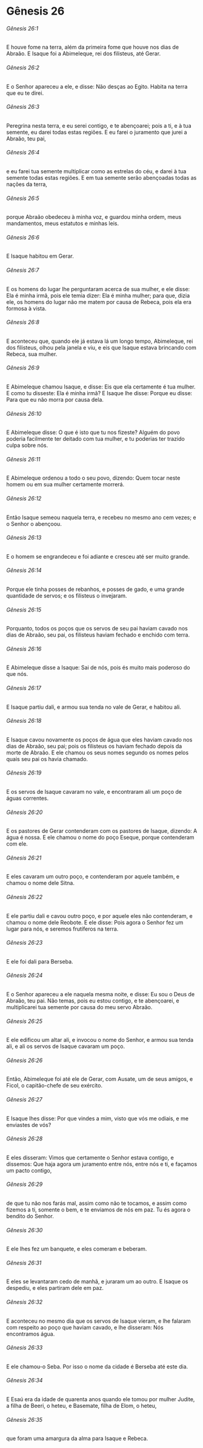 # Gênesis 26

###### Gênesis 26:1

E houve fome na terra, além da primeira fome que houve nos dias de Abraão. E Isaque foi a Abimeleque, rei dos filisteus, até Gerar.

###### Gênesis 26:2

E o Senhor apareceu a ele, e disse: Não desças ao Egito. Habita na terra que eu te direi.

###### Gênesis 26:3

Peregrina nesta terra, e eu serei contigo, e te abençoarei; pois a ti, e à tua semente, eu darei todas estas regiões. E eu farei o juramento que jurei a Abraão, teu pai,

###### Gênesis 26:4

e eu farei tua semente multiplicar como as estrelas do céu, e darei à tua semente todas estas regiões. E em tua semente serão abençoadas todas as nações da terra,

###### Gênesis 26:5

porque Abraão obedeceu à minha voz, e guardou minha ordem, meus mandamentos, meus estatutos e minhas leis.

###### Gênesis 26:6

E Isaque habitou em Gerar.

###### Gênesis 26:7

E os homens do lugar lhe perguntaram acerca de sua mulher, e ele disse: Ela é minha irmã, pois ele temia dizer: Ela é minha mulher; para que, dizia ele, os homens do lugar não me matem por causa de Rebeca, pois ela era formosa à vista.

###### Gênesis 26:8

E aconteceu que, quando ele já estava lá um longo tempo, Abimeleque, rei dos filisteus, olhou pela janela e viu, e eis que Isaque estava brincando com Rebeca, sua mulher.

###### Gênesis 26:9

E Abimeleque chamou Isaque, e disse: Eis que ela certamente é tua mulher. E como tu disseste: Ela é minha irmã? E Isaque lhe disse: Porque eu disse: Para que eu não morra por causa dela.

###### Gênesis 26:10

E Abimeleque disse: O que é isto que tu nos fizeste? Alguém do povo poderia facilmente ter deitado com tua mulher, e tu poderias ter trazido culpa sobre nós.

###### Gênesis 26:11

E Abimeleque ordenou a todo o seu povo, dizendo: Quem tocar neste homem ou em sua mulher certamente morrerá.

###### Gênesis 26:12

Então Isaque semeou naquela terra, e recebeu no mesmo ano cem vezes; e o Senhor o abençoou.

###### Gênesis 26:13

E o homem se engrandeceu e foi adiante e cresceu até ser muito grande.

###### Gênesis 26:14

Porque ele tinha posses de rebanhos, e posses de gado, e uma grande quantidade de servos; e os filisteus o invejaram.

###### Gênesis 26:15

Porquanto, todos os poços que os servos de seu pai haviam cavado nos dias de Abraão, seu pai, os filisteus haviam fechado e enchido com terra.

###### Gênesis 26:16

E Abimeleque disse a Isaque: Sai de nós, pois és muito mais poderoso do que nós.

###### Gênesis 26:17

E Isaque partiu dali, e armou sua tenda no vale de Gerar, e habitou ali.

###### Gênesis 26:18

E Isaque cavou novamente os poços de água que eles haviam cavado nos dias de Abraão, seu pai; pois os filisteus os haviam fechado depois da morte de Abraão. E ele chamou os seus nomes segundo os nomes pelos quais seu pai os havia chamado.

###### Gênesis 26:19

E os servos de Isaque cavaram no vale, e encontraram ali um poço de águas correntes.

###### Gênesis 26:20

E os pastores de Gerar contenderam com os pastores de Isaque, dizendo: A água é nossa. E ele chamou o nome do poço Eseque, porque contenderam com ele.

###### Gênesis 26:21

E eles cavaram um outro poço, e contenderam por aquele também, e chamou o nome dele Sitna.

###### Gênesis 26:22

E ele partiu dali e cavou outro poço, e por aquele eles não contenderam, e chamou o nome dele Reobote. E ele disse: Pois agora o Senhor fez um lugar para nós, e seremos frutíferos na terra.

###### Gênesis 26:23

E ele foi dali para Berseba.

###### Gênesis 26:24

E o Senhor apareceu a ele naquela mesma noite, e disse: Eu sou o Deus de Abraão, teu pai. Não temas, pois eu estou contigo, e te abençoarei, e multiplicarei tua semente por causa do meu servo Abraão.

###### Gênesis 26:25

E ele edificou um altar ali, e invocou o nome do Senhor, e armou sua tenda ali, e ali os servos de Isaque cavaram um poço.

###### Gênesis 26:26

Então, Abimeleque foi até ele de Gerar, com Ausate, um de seus amigos, e Ficol, o capitão-chefe de seu exército.

###### Gênesis 26:27

E Isaque lhes disse: Por que vindes a mim, visto que vós me odiais, e me enviastes de vós?

###### Gênesis 26:28

E eles disseram: Vimos que certamente o Senhor estava contigo, e dissemos: Que haja agora um juramento entre nós, entre nós e ti, e façamos um pacto contigo,

###### Gênesis 26:29

de que tu não nos farás mal, assim como não te tocamos, e assim como fizemos a ti, somente o bem, e te enviamos de nós em paz. Tu és agora o bendito do Senhor.

###### Gênesis 26:30

E ele lhes fez um banquete, e eles comeram e beberam.

###### Gênesis 26:31

E eles se levantaram cedo de manhã, e juraram um ao outro. E Isaque os despediu, e eles partiram dele em paz.

###### Gênesis 26:32

E aconteceu no mesmo dia que os servos de Isaque vieram, e lhe falaram com respeito ao poço que haviam cavado, e lhe disseram: Nós encontramos água.

###### Gênesis 26:33

E ele chamou-o Seba. Por isso o nome da cidade é Berseba até este dia.

###### Gênesis 26:34

E Esaú era da idade de quarenta anos quando ele tomou por mulher Judite, a filha de Beeri, o heteu, e Basemate, filha de Elom, o heteu,

###### Gênesis 26:35

que foram uma amargura da alma para Isaque e Rebeca.

